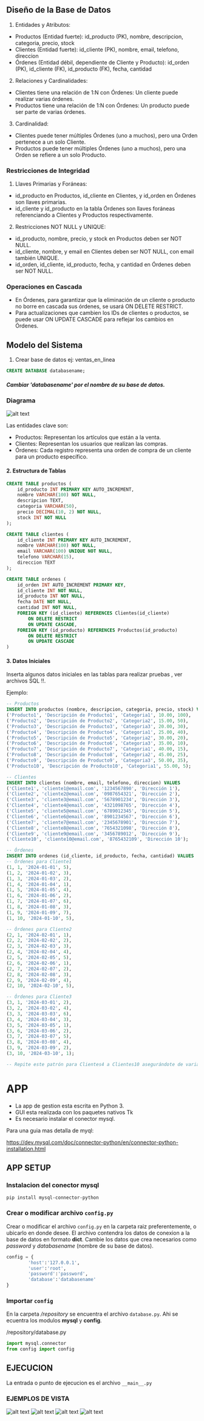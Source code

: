 ## Diseño de la Base de Datos

1. Entidades y Atributos:

- Productos (Entidad fuerte):
id_producto (PK), nombre, descripcion, categoria, precio, stock
- Clientes (Entidad fuerte):
id_cliente (PK), nombre, email, telefono, direccion
- Órdenes (Entidad débil, dependiente de Cliente y Producto):
id_orden (PK), id_cliente (FK), id_producto (FK), fecha, cantidad


2. Relaciones y Cardinalidades:

- Clientes tiene una relación de 1:N con Órdenes: Un cliente puede realizar varias órdenes.
- Productos tiene una relación de 1:N con Órdenes: Un producto puede ser parte de varias órdenes.
3. Cardinalidad:

- Clientes puede tener múltiples Órdenes (uno a muchos), pero una Orden pertenece a un solo Cliente.
- Productos puede tener múltiples Órdenes (uno a muchos), pero una Orden se refiere a un solo Producto.

### Restricciones de Integridad
1. Llaves Primarias y Foráneas:

- id_producto en Productos, id_cliente en Clientes, y id_orden en Órdenes son llaves primarias.
- id_cliente y id_producto en la tabla Órdenes son llaves foráneas referenciando a Clientes y Productos respectivamente.
2. Restricciones NOT NULL y UNIQUE:

- id_producto, nombre, precio, y stock en Productos deben ser NOT NULL.
- id_cliente, nombre, y email en Clientes deben ser NOT NULL, con email también UNIQUE.
- id_orden, id_cliente, id_producto, fecha, y cantidad en Órdenes deben ser NOT NULL.

### Operaciones en Cascada
- En Órdenes, para garantizar que la eliminación de un cliente o producto no borre en cascada sus órdenes, se usará ON DELETE RESTRICT.
- Para actualizaciones que cambien los IDs de clientes o productos, se puede usar ON UPDATE CASCADE para reflejar los cambios en Órdenes.

## Modelo del Sistema

1. Crear base de datos ej: ventas_en_linea

```sql
CREATE DATABASE databasename;
```
##### Cambiar 'databasename' por el nombre de su base de datos.

### Diagrama
![alt text](https://github.com/DarioColetto/ProyectoFinalBDDD/blob/main/SQL/diagrama.png)

Las entidades clave son:

- Productos: Representan los artículos que están a la venta.
- Clientes: Representan los usuarios que realizan las compras.
- Órdenes: Cada registro representa una orden de compra de un cliente para un producto específico.


#### 2. Estructura de Tablas
```sql
CREATE TABLE productos (
    id_producto INT PRIMARY KEY AUTO_INCREMENT,
    nombre VARCHAR(100) NOT NULL,
    descripcion TEXT,
    categoria VARCHAR(50),
    precio DECIMAL(10, 2) NOT NULL,
    stock INT NOT NULL
);

CREATE TABLE clientes (
    id_cliente INT PRIMARY KEY AUTO_INCREMENT,
    nombre VARCHAR(100) NOT NULL,
    email VARCHAR(100) UNIQUE NOT NULL,
    telefono VARCHAR(15),
    direccion TEXT
);

CREATE TABLE ordenes (
    id_orden INT AUTO_INCREMENT PRIMARY KEY,
    id_cliente INT NOT NULL,
    id_producto INT NOT NULL,
    fecha DATE NOT NULL,
    cantidad INT NOT NULL,
    FOREIGN KEY (id_cliente) REFERENCES Clientes(id_cliente)
        ON DELETE RESTRICT
        ON UPDATE CASCADE,
    FOREIGN KEY (id_producto) REFERENCES Productos(id_producto)
        ON DELETE RESTRICT
        ON UPDATE CASCADE
)

```

#### 3. Datos Iniciales
Inserta algunos datos iniciales en las tablas para realizar pruebas  , ver archivos SQL !!.

Ejemplo:

```sql
-- Productos
INSERT INTO productos (nombre, descripcion, categoria, precio, stock) VALUES
('Producto1', 'Descripción de Producto1', 'Categoria1', 10.00, 100),
('Producto2', 'Descripción de Producto2', 'Categoria2', 15.00, 50),
('Producto3', 'Descripción de Producto3', 'Categoria3', 20.00, 30),
('Producto4', 'Descripción de Producto4', 'Categoria1', 25.00, 40),
('Producto5', 'Descripción de Producto5', 'Categoria2', 30.00, 20),
('Producto6', 'Descripción de Producto6', 'Categoria3', 35.00, 10),
('Producto7', 'Descripción de Producto7', 'Categoria1', 40.00, 15),
('Producto8', 'Descripción de Producto8', 'Categoria2', 45.00, 25),
('Producto9', 'Descripción de Producto9', 'Categoria3', 50.00, 35),
('Producto10', 'Descripción de Producto10', 'Categoria1', 55.00, 5);

-- Clientes
INSERT INTO clientes (nombre, email, telefono, direccion) VALUES
('Cliente1', 'cliente1@email.com', '1234567890', 'Dirección 1'),
('Cliente2', 'cliente2@email.com', '0987654321', 'Dirección 2'),
('Cliente3', 'cliente3@email.com', '5678901234', 'Dirección 3'),
('Cliente4', 'cliente4@email.com', '4321098765', 'Dirección 4'),
('Cliente5', 'cliente5@email.com', '6789012345', 'Dirección 5'),
('Cliente6', 'cliente6@email.com', '8901234567', 'Dirección 6'),
('Cliente7', 'cliente7@email.com', '2345678901', 'Dirección 7'),
('Cliente8', 'cliente8@email.com', '7654321098', 'Dirección 8'),
('Cliente9', 'cliente9@email.com', '3456789012', 'Dirección 9'),
('Cliente10', 'cliente10@email.com', '8765432109', 'Dirección 10');

-- Órdenes
INSERT INTO ordenes (id_cliente, id_producto, fecha, cantidad) VALUES
-- Órdenes para Cliente1
(1, 1, '2024-01-01', 5),
(1, 2, '2024-01-02', 3),
(1, 3, '2024-01-03', 2),
(1, 4, '2024-01-04', 1),
(1, 5, '2024-01-05', 4),
(1, 6, '2024-01-06', 2),
(1, 7, '2024-01-07', 6),
(1, 8, '2024-01-08', 3),
(1, 9, '2024-01-09', 7),
(1, 10, '2024-01-10', 5),

-- Órdenes para Cliente2
(2, 1, '2024-02-01', 1),
(2, 2, '2024-02-02', 2),
(2, 3, '2024-02-03', 3),
(2, 4, '2024-02-04', 4),
(2, 5, '2024-02-05', 5),
(2, 6, '2024-02-06', 1),
(2, 7, '2024-02-07', 2),
(2, 8, '2024-02-08', 3),
(2, 9, '2024-02-09', 4),
(2, 10, '2024-02-10', 5),

-- Órdenes para Cliente3
(3, 1, '2024-03-01', 2),
(3, 2, '2024-03-02', 4),
(3, 3, '2024-03-03', 6),
(3, 4, '2024-03-04', 3),
(3, 5, '2024-03-05', 1),
(3, 6, '2024-03-06', 2),
(3, 7, '2024-03-07', 5),
(3, 8, '2024-03-08', 4),
(3, 9, '2024-03-09', 2),
(3, 10, '2024-03-10', 1);

-- Repite este patrón para Clientes4 a Clientes10 asegurándote de variar fechas, productos y cantidades.

```

# APP

- La app de gestion esta escrita en Python 3. 
- GUI esta realizada con los paquetes nativos Tk
- Es necesario instalar el conector mysql.

Para una guia mas detalla de myql:

https://dev.mysql.com/doc/connector-python/en/connector-python-installation.html

## APP SETUP

### Instalacion del conector mysql

```
pip install mysql-connector-python
```

### Crear o modificar archivo `config.py`

Crear o modificar el archivo `config.py` en la carpeta raiz preferentemente, o ubicarlo en donde desee. El archivo contendra los datos de conexion a la base de datos en formato **dict**. 
Cambie los datos que crea necesarios como *password* y *databasename* (nombre de su base de datos).

```python
config = {
        'host':'127.0.0.1',
        'user':'root',
        'password':'password',
        'database':'databasename'
}
```

### Importar `config`
En la carpeta */repository* se encuentra el archivo `database.py`.
Ahi se ecuentra los modulos **mysql** y **config**.

/repository/database.py
```python
import mysql.connector
from config import config
```

## EJECUCION

La entrada o punto de ejecucion es el archivo `__main__.py`


### EJEMPLOS DE VISTA 
![alt text](https://github.com/DarioColetto/ProyectoFinalBDDD/blob/main/img/clientes.PNG)
![alt text](https://github.com/DarioColetto/ProyectoFinalBDDD/blob/main/img/addclientes.PNG)
![alt text](https://github.com/DarioColetto/ProyectoFinalBDDD/blob/main/img/buscarcliente.PNG)
![alt text](https://github.com/DarioColetto/ProyectoFinalBDDD/blob/main/img/delcliente.PNG)
